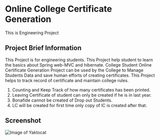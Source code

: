 # Online College Certificate Generation

This is Engineering Project

## Project Brief Information
  This Project is for engineering students. This Project help student to learn the basics about Spring web-MVC and hibernate. College Student Online Certificate Generation Project can be used by the College to Manage Students Data and save human efforts of creating certificates. This Project helps to track record of certificate and maintain college rules.
  
  1. Counting and Keep Track of how many certificates has been printed.
  2. Leaving Certificate of student can only be created if he is in last year.
  3. Bonafide cannot be created of Drop out Students.
  4. LC will be created for first time only copy of lC is created after that.
  
## Screenshot
![Image of Yaktocat](https://github.com/tusharchaudhari30/Student-Certificate/blob/master/snapshot-student/homepage.png)
